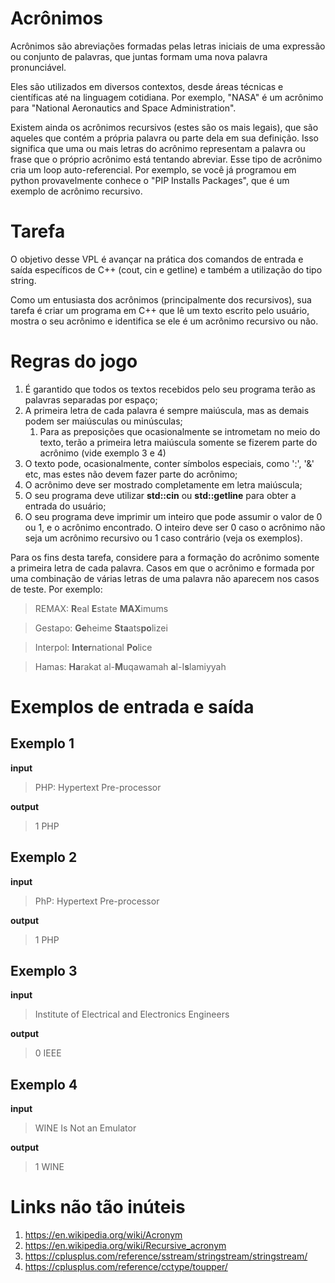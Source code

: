 # Acrônimos
Acrônimos são abreviações formadas pelas letras iniciais de uma expressão ou conjunto de palavras, que juntas formam uma nova palavra pronunciável.

Eles são utilizados em diversos contextos, desde áreas técnicas e científicas até na linguagem cotidiana. Por exemplo, "NASA" é um acrônimo para "National Aeronautics and Space Administration".

Existem ainda os acrônimos recursivos (estes são os mais legais), que são aqueles que contém a própria palavra ou parte dela em sua definição. Isso significa que uma ou mais letras do acrônimo representam a palavra ou frase que o próprio acrônimo está tentando abreviar. Esse tipo de acrônimo cria um loop auto-referencial. Por exemplo, se você já programou em python provavelmente conhece o "PIP Installs Packages", que é um exemplo de acrônimo recursivo.

# Tarefa
O objetivo desse VPL é avançar na prática dos comandos de entrada e saída específicos de C++ (cout, cin e getline) e também a utilização do tipo string.

Como um entusiasta dos acrônimos (principalmente dos recursivos), sua tarefa é criar um programa em C++ que lê um texto escrito pelo usuário, mostra o seu acrônimo e identifica se ele é um acrônimo recursivo ou não.

# Regras do jogo
1. É garantido que todos os textos recebidos pelo seu programa terão as palavras separadas por espaço;
2. A primeira letra de cada palavra é sempre maiúscula, mas as demais podem ser maiúsculas ou minúsculas;
   1. Para as preposições que ocasionalmente se intrometam no meio do texto, terão a primeira letra maiúscula somente se fizerem parte do acrônimo (vide exemplo 3 e 4)
3. O texto pode, ocasionalmente, conter símbolos especiais, como ':', '&' etc, mas estes não devem fazer parte do acrônimo;
4. O acrônimo deve ser mostrado completamente em letra maiúscula;
5. O seu programa deve utilizar **std::cin** ou **std::getline** para obter a entrada do usuário;
6. O seu programa deve imprimir um inteiro que pode assumir o valor de 0 ou 1, e o acrônimo encontrado. O inteiro deve ser 0 caso o acrônimo não seja um acrônimo recursivo ou 1 caso contrário (veja os exemplos).

Para os fins desta tarefa, considere para a formação do acrônimo somente a primeira letra de cada palavra. Casos em que o acrônimo e formada por uma combinação de várias letras de uma palavra não aparecem nos casos de teste. Por exemplo:
> REMAX: **R**eal **E**state **MAX**imums

> Gestapo: **Ge**heime **Sta**ats**po**lizei

> Interpol: **Inter**national **Po**lice

> Hamas: **Ha**rakat al-**M**uqawamah **a**l-I**s**lamiyyah

# Exemplos de entrada e saída
## Exemplo 1
**input**
> PHP: Hypertext Pre-processor

**output**
> 1 PHP

## Exemplo 2
**input**
> PhP: Hypertext Pre-processor

**output**
> 1 PHP

## Exemplo 3
**input**
> Institute of Electrical and Electronics Engineers

**output**
> 0 IEEE

## Exemplo 4
**input**
> WINE Is Not an Emulator

**output**
> 1 WINE

# Links não tão inúteis
1. https://en.wikipedia.org/wiki/Acronym
2. https://en.wikipedia.org/wiki/Recursive_acronym
3. https://cplusplus.com/reference/sstream/stringstream/stringstream/
4. https://cplusplus.com/reference/cctype/toupper/
